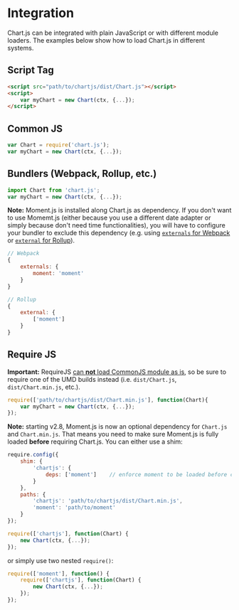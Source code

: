 # Integration

Chart.js can be integrated with plain JavaScript or with different module loaders. The examples below show how to load Chart.js in different systems.

## Script Tag

```html
<script src="path/to/chartjs/dist/Chart.js"></script>
<script>
    var myChart = new Chart(ctx, {...});
</script>
```

## Common JS

```javascript
var Chart = require('chart.js');
var myChart = new Chart(ctx, {...});
```

## Bundlers (Webpack, Rollup, etc.)

```javascript
import Chart from 'chart.js';
var myChart = new Chart(ctx, {...});
```

**Note:** Moment.js is installed along Chart.js as dependency. If you don't want to use Momemt.js (either because you use a different date adapter or simply because don't need time functionalities), you will have to configure your bundler to exclude this dependency (e.g. using [`externals` for Webpack](https://webpack.js.org/configuration/externals/) or [`external` for Rollup](https://rollupjs.org/guide/en#peer-dependencies)).

```javascript
// Webpack
{
    externals: {
        moment: 'moment'
    }
}
```

```javascript
// Rollup
{
    external: {
        ['moment']
    }
}
```

## Require JS

**Important:** RequireJS [can **not** load CommonJS module as is](https://requirejs.org/docs/commonjs.html#intro), so be sure to require one of the UMD builds instead (i.e. `dist/Chart.js`, `dist/Chart.min.js`, etc.).

```javascript
require(['path/to/chartjs/dist/Chart.min.js'], function(Chart){
    var myChart = new Chart(ctx, {...});
});
```

**Note:** starting v2.8, Moment.js is now an optional dependency for `Chart.js` and `Chart.min.js`. That means you need to make sure Moment.js is fully loaded **before** requiring Chart.js. You can either use a shim:

```javascript
require.config({
    shim: {
        'chartjs': {
            deps: ['moment']    // enforce moment to be loaded before chartjs
        }
    },
    paths: {
        'chartjs': 'path/to/chartjs/dist/Chart.min.js',
        'moment': 'path/to/moment'
    }
});

require(['chartjs'], function(Chart) {
    new Chart(ctx, {...});
});
```

or simply use two nested `require()`:

```javascript
require(['moment'], function() {
    require(['chartjs'], function(Chart) {
        new Chart(ctx, {...});
    });
});
```
